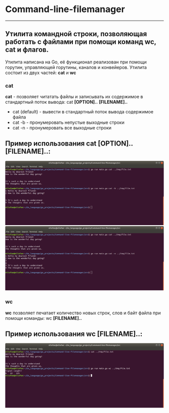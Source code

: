 # Command-line-filemanager
___________________________________

## Утилита командной строки, позволяющая работать с файлами при помощи команд **wc**, **cat** и флагов.

Утилита написана на Go, её функционал реализован при помощи горутин, управляющей горутины, каналов и конвейеров.
Утилита состоит из двух частей: **cat** и **wc**

### cat
**cat** - позволяет читатать файлы и записывать их содержимое в стандартный поток вывода: cat **[OPTION]..** **[FILENAME]..**
* cat (default) - вывести в стандартный поток вывода содержимое файла
* cat -b - пронумеровать непустые выходные строки
* cat -n - пронумеровать все выходные строки

## Пример использования cat **[OPTION]..** **[FILENAME]..**:
![result1](https://github.com/ellofae/Command-line-filemanager/blob/main/img/Screenshot%20from%202023-04-02%2017-48-56.png?raw=true)
![result1](https://github.com/ellofae/Command-line-filemanager/blob/main/img/Screenshot%20from%202023-04-02%2017-49-07.png?raw=true)

### wc
**wc** позволяет печатает количество новых строк, слов и байт файла при помощи команды: wc **[FILENAME]..**

## Пример использования wc **[FILENAME]..**:
![result1](https://github.com/ellofae/Command-line-filemanager/blob/main/img/Screenshot%20from%202023-04-02%2017-48-07.png?raw=true)
